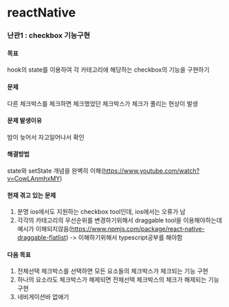 # reactNative


### 난관1 : checkbox 기능구현


#### 목표 
hook의 state를 이용하여 각 카테고리에 해당하는 checkbox의 기능을 구현하기

#### 문제 
다른 체크박스를 체크하면 체크했었던 체크박스가 체크가 풀리는 현상이 발생

#### 문제 발생이유 
밤이 늦어서 자고일어나서 확인

#### 해결방법
state와 setState 개념을 완벽히 이해(https://www.youtube.com/watch?v=CowLAnmhxMY)

#### 현재 겪고 있는 문제
1. 분명 ios에서도 지원하는 checkbox tool인데, ios에서는 오류가 남
2. 각각의 카테고리의 우선순위를 변경하기위해서 draggable tool을 이용해야하는데 예시가 이해되지않음(https://www.npmjs.com/package/react-native-draggable-flatlist)
->  이해하기위해서 typescript공부를 해야함


#### 다음 목표
1. 전체선택 체크박스를 선택하면 모든 요소들의 체크박스가 체크되는 기능 구현
2. 하나의 요소라도 체크박스가 해제되면 전체선택 체크박스의 체크가 해제되는 기능 구현
3. 네비게이션바 없애기
